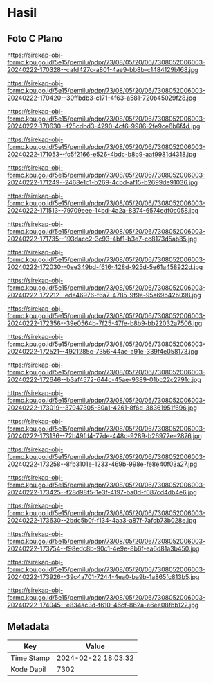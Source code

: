 # Hasil

## Foto C Plano

https://sirekap-obj-formc.kpu.go.id/5e15/pemilu/pdpr/73/08/05/20/06/7308052006003-20240222-170328--cafd427c-a801-4ae9-bb8b-c1484129b168.jpg

https://sirekap-obj-formc.kpu.go.id/5e15/pemilu/pdpr/73/08/05/20/06/7308052006003-20240222-170420--30ffbdb3-c171-4f63-a581-720b45029f28.jpg

https://sirekap-obj-formc.kpu.go.id/5e15/pemilu/pdpr/73/08/05/20/06/7308052006003-20240222-170630--f25cdbd3-4290-4cf6-9986-2fe9ce6b6f4d.jpg

https://sirekap-obj-formc.kpu.go.id/5e15/pemilu/pdpr/73/08/05/20/06/7308052006003-20240222-171053--fc5f2166-e526-4bdc-b8b9-aaf9981d4318.jpg

https://sirekap-obj-formc.kpu.go.id/5e15/pemilu/pdpr/73/08/05/20/06/7308052006003-20240222-171249--2468e1c1-b269-4cbd-af15-b2699de91036.jpg

https://sirekap-obj-formc.kpu.go.id/5e15/pemilu/pdpr/73/08/05/20/06/7308052006003-20240222-171513--79709eee-14bd-4a2a-8374-6574edf0c058.jpg

https://sirekap-obj-formc.kpu.go.id/5e15/pemilu/pdpr/73/08/05/20/06/7308052006003-20240222-171735--193dacc2-3c93-4bf1-b3e7-cc8173d5ab85.jpg

https://sirekap-obj-formc.kpu.go.id/5e15/pemilu/pdpr/73/08/05/20/06/7308052006003-20240222-172030--0ee349bd-f616-428d-925d-5e61a458922d.jpg

https://sirekap-obj-formc.kpu.go.id/5e15/pemilu/pdpr/73/08/05/20/06/7308052006003-20240222-172212--ede46976-f6a7-4785-9f9e-95a69b42b098.jpg

https://sirekap-obj-formc.kpu.go.id/5e15/pemilu/pdpr/73/08/05/20/06/7308052006003-20240222-172356--39e0564b-7f25-47fe-b8b9-bb22032a7506.jpg

https://sirekap-obj-formc.kpu.go.id/5e15/pemilu/pdpr/73/08/05/20/06/7308052006003-20240222-172521--4921285c-7356-44ae-a91e-339f4e058173.jpg

https://sirekap-obj-formc.kpu.go.id/5e15/pemilu/pdpr/73/08/05/20/06/7308052006003-20240222-172646--b3af4572-644c-45ae-9389-01bc22c2791c.jpg

https://sirekap-obj-formc.kpu.go.id/5e15/pemilu/pdpr/73/08/05/20/06/7308052006003-20240222-173019--37947305-80a1-4261-8f6d-38361951f696.jpg

https://sirekap-obj-formc.kpu.go.id/5e15/pemilu/pdpr/73/08/05/20/06/7308052006003-20240222-173136--72b49fd4-77de-448c-9289-b26972ee2876.jpg

https://sirekap-obj-formc.kpu.go.id/5e15/pemilu/pdpr/73/08/05/20/06/7308052006003-20240222-173258--8fb3101e-1233-469b-998e-fe8e40f03a27.jpg

https://sirekap-obj-formc.kpu.go.id/5e15/pemilu/pdpr/73/08/05/20/06/7308052006003-20240222-173425--f28d98f5-1e3f-4197-ba0d-f087cd4db4e6.jpg

https://sirekap-obj-formc.kpu.go.id/5e15/pemilu/pdpr/73/08/05/20/06/7308052006003-20240222-173630--2bdc5b0f-f134-4aa3-a87f-7afcb73b028e.jpg

https://sirekap-obj-formc.kpu.go.id/5e15/pemilu/pdpr/73/08/05/20/06/7308052006003-20240222-173754--f98edc8b-90c1-4e9e-8b6f-ea6d81a3b450.jpg

https://sirekap-obj-formc.kpu.go.id/5e15/pemilu/pdpr/73/08/05/20/06/7308052006003-20240222-173926--39c4a701-7244-4ea0-ba9b-1a865fc813b5.jpg

https://sirekap-obj-formc.kpu.go.id/5e15/pemilu/pdpr/73/08/05/20/06/7308052006003-20240222-174045--e834ac3d-f610-46cf-862a-e6ee08fbb122.jpg


## Metadata

| Key        | Value               |
| ---------- | ------------------- |
| Time Stamp | 2024-02-22 18:03:32 |
| Kode Dapil | 7302                |




